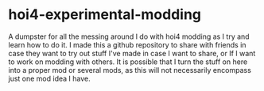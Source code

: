 # hoi4-experimental-modding
A dumpster for all the messing around I do with hoi4 modding as I try and learn how to do it. I made this a github repository to share with friends in case they want to try out stuff I've made in case I want to share, or If I want to work on modding with others. It is possible that I turn the stuff on here into a proper mod or several mods, as this will not necessarily encompass just one mod idea I have.
